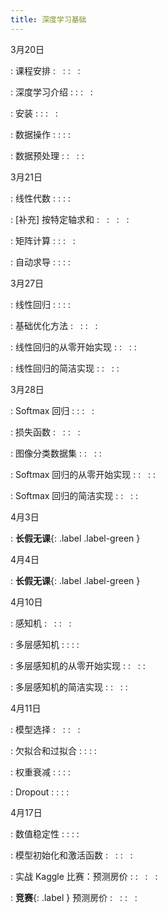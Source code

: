 ```yaml
---
title: 深度学习基础
---
```


3月20日

: 课程安排
  : &nbsp; 
  : [<span class="iconfont icon-KeynoteOutline"></span>](assets/pdfs/part-0_1.pdf)
  :  &nbsp; 
  : [<span style="font-size:130%"  class="iconfont icon-bilibili-fill"></span>](https://www.bilibili.com/video/BV1oX4y137bC)

: 深度学习介绍
  : [<span class="iconfont icon-xiaoshuo-copy"></span>](https://zh-v2.d2l.ai/chapter_introduction/index.html)
  : [<span class="iconfont icon-KeynoteOutline"></span>](assets/pdfs/part-0_2.pdf)
  :  &nbsp; 
  : [<span style="font-size:130%"  class="iconfont icon-bilibili-fill"></span>](https://www.bilibili.com/video/BV1J54y187f9)

: 安装
  : [<span class="iconfont icon-xiaoshuo-copy"></span>](https://zh-v2.d2l.ai/chapter_installation/index.html)
  : [<span class="iconfont icon-KeynoteOutline"></span>](assets/pdfs/part-0_3.pdf)
  :  &nbsp; 
  : [<span style="font-size:130%"  class="iconfont icon-bilibili-fill"></span>](https://www.bilibili.com/video/BV18p4y1h7Dr)

: 数据操作
  : [<span class="iconfont icon-xiaoshuo-copy"></span>](https://zh-v2.d2l.ai/chapter_preliminaries/ndarray.html)
  : [<span class="iconfont icon-KeynoteOutline"></span>](assets/pdfs/part-0_4.pdf)
  : [<span class="iconfont icon-jupyter"></span>](assets/notebooks/chapter_preliminaries/ndarray.slides.html)
  : [<span style="font-size:130%"  class="iconfont icon-bilibili-fill"></span>](https://www.bilibili.com/video/BV1CV411Y7i4)

: 数据预处理
  : [<span class="iconfont icon-xiaoshuo-copy"></span>](https://zh-v2.d2l.ai/chapter_preliminaries/pandas.html)
  : &nbsp; 
  : [<span class="iconfont icon-jupyter"></span>](assets/notebooks/chapter_preliminaries/pandas.slides.html)
  : [<span style="font-size:130%"  class="iconfont icon-bilibili-fill"></span>](https://www.bilibili.com/video/BV1CV411Y7i4?p=3)


3月21日

: 线性代数
  : [<span class="iconfont icon-xiaoshuo-copy"></span>](https://zh-v2.d2l.ai/chapter_preliminaries/linear-algebra.html)
  : [<span class="iconfont icon-KeynoteOutline"></span>](assets/pdfs/part-0_5.pdf)
  : [<span class="iconfont icon-jupyter"></span>](assets/notebooks/chapter_preliminaries/linear-algebra.slides.html)
  : [<span style="font-size:130%"  class="iconfont icon-bilibili-fill"></span>](https://www.bilibili.com/video/BV1eK4y1U7Qy)

: [补充] 按特定轴求和
  : &nbsp; 
  : &nbsp; 
  :  &nbsp; 
  : [<span style="font-size:130%"  class="iconfont icon-bilibili-fill"></span>](https://www.bilibili.com/video/BV1eK4y1U7Qy?p=3)

: 矩阵计算
  : [<span class="iconfont icon-xiaoshuo-copy"></span>](https://zh-v2.d2l.ai/chapter_preliminaries/calculus.html)
  : [<span class="iconfont icon-KeynoteOutline"></span>](assets/pdfs/part-0_6.pdf)
  :  &nbsp; 
  : [<span style="font-size:130%"  class="iconfont icon-bilibili-fill"></span>](https://www.bilibili.com/video/BV1eZ4y1w7PY)

: 自动求导
  : [<span class="iconfont icon-xiaoshuo-copy"></span>](https://zh-v2.d2l.ai/chapter_preliminaries/autograd.html)
  : [<span class="iconfont icon-KeynoteOutline"></span>](assets/pdfs/part-0_7.pdf)
  : [<span class="iconfont icon-jupyter"></span>](assets/notebooks/chapter_preliminaries/autograd.slides.html)
  : [<span style="font-size:130%"  class="iconfont icon-bilibili-fill"></span>](https://www.bilibili.com/video/BV1KA411N7Px)


3月27日

: 线性回归
  : [<span class="iconfont icon-xiaoshuo-copy"></span>](https://zh-v2.d2l.ai/chapter_linear-networks/linear-regression.html)
  : [<span class="iconfont icon-KeynoteOutline"></span>](assets/pdfs/part-0_8.pdf)
  : [<span class="iconfont icon-jupyter"></span>](assets/notebooks/chapter_linear-networks/linear-regression.slides.html)
  : [<span style="font-size:130%"  class="iconfont icon-bilibili-fill"></span>](https://www.bilibili.com/video/BV1PX4y1g7KC)

: 基础优化方法
  : &nbsp; 
  : [<span class="iconfont icon-KeynoteOutline"></span>](assets/pdfs/part-0_9.pdf)
  :  &nbsp; 
  : [<span style="font-size:130%"  class="iconfont icon-bilibili-fill"></span>](https://www.bilibili.com/video/BV1PX4y1g7KC?p=2)

: 线性回归的从零开始实现
  : [<span class="iconfont icon-xiaoshuo-copy"></span>](https://zh-v2.d2l.ai/chapter_linear-networks/linear-regression-scratch.html)
  : &nbsp; 
  : [<span class="iconfont icon-jupyter"></span>](assets/notebooks/chapter_linear-networks/linear-regression-scratch.slides.html)
  : [<span style="font-size:130%"  class="iconfont icon-bilibili-fill"></span>](https://www.bilibili.com/video/BV1PX4y1g7KC?p=3)

: 线性回归的简洁实现
  : [<span class="iconfont icon-xiaoshuo-copy"></span>](https://zh-v2.d2l.ai/chapter_linear-networks/linear-regression-concise.html)
  : &nbsp; 
  : [<span class="iconfont icon-jupyter"></span>](assets/notebooks/chapter_linear-networks/linear-regression-concise.slides.html)
  : [<span style="font-size:130%"  class="iconfont icon-bilibili-fill"></span>](https://www.bilibili.com/video/BV1PX4y1g7KC?p=4)


3月28日

: Softmax 回归
  : [<span class="iconfont icon-xiaoshuo-copy"></span>](https://zh-v2.d2l.ai/chapter_linear-networks/softmax-regression.html)
  : [<span class="iconfont icon-KeynoteOutline"></span>](assets/pdfs/part-0_10.pdf)
  :  &nbsp; 
  : [<span style="font-size:130%"  class="iconfont icon-bilibili-fill"></span>](https://www.bilibili.com/video/BV1K64y1Q7wu)

: 损失函数
  : &nbsp; 
  : [<span class="iconfont icon-KeynoteOutline"></span>](assets/pdfs/part-0_11.pdf)
  :  &nbsp; 
  : [<span style="font-size:130%"  class="iconfont icon-bilibili-fill"></span>](https://www.bilibili.com/video/BV1K64y1Q7wu?p=2)

: 图像分类数据集
  : [<span class="iconfont icon-xiaoshuo-copy"></span>](https://zh-v2.d2l.ai/chapter_linear-networks/image-classification-dataset.html)
  : &nbsp; 
  : [<span class="iconfont icon-jupyter"></span>](assets/notebooks/chapter_linear-networks/image-classification-dataset.slides.html)
  : [<span style="font-size:130%"  class="iconfont icon-bilibili-fill"></span>](https://www.bilibili.com/video/BV1K64y1Q7wu?p=3)

: Softmax 回归的从零开始实现
  : [<span class="iconfont icon-xiaoshuo-copy"></span>](https://zh-v2.d2l.ai/chapter_linear-networks/softmax-regression-scratch.html)
  : &nbsp; 
  : [<span class="iconfont icon-jupyter"></span>](assets/notebooks/chapter_linear-networks/softmax-regression-scratch.slides.html)
  : [<span style="font-size:130%"  class="iconfont icon-bilibili-fill"></span>](https://www.bilibili.com/video/BV1K64y1Q7wu?p=4)

: Softmax 回归的简洁实现
  : [<span class="iconfont icon-xiaoshuo-copy"></span>](https://zh-v2.d2l.ai/chapter_linear-networks/softmax-regression-concise.html)
  : &nbsp; 
  : [<span class="iconfont icon-jupyter"></span>](assets/notebooks/chapter_linear-networks/softmax-regression-concise.slides.html)
  : [<span style="font-size:130%"  class="iconfont icon-bilibili-fill"></span>](https://www.bilibili.com/video/BV1K64y1Q7wu?p=5)


4月3日

: **长假无课**{: .label .label-green }

4月4日

: **长假无课**{: .label .label-green }

4月10日

: 感知机
  : &nbsp; 
  : [<span class="iconfont icon-KeynoteOutline"></span>](assets/pdfs/part-0_12.pdf)
  :  &nbsp; 
  :  &nbsp; 

: 多层感知机
  : [<span class="iconfont icon-xiaoshuo-copy"></span>](https://zh-v2.d2l.ai/chapter_multilayer-perceptrons/mlp.html)
  : [<span class="iconfont icon-KeynoteOutline"></span>](assets/pdfs/part-0_13.pdf)
  : [<span class="iconfont icon-jupyter"></span>](assets/notebooks/chapter_multilayer-perceptrons/mlp.slides.html)
  :  &nbsp; 

: 多层感知机的从零开始实现
  : [<span class="iconfont icon-xiaoshuo-copy"></span>](https://zh-v2.d2l.ai/chapter_multilayer-perceptrons/mlp-scratch.html)
  : &nbsp; 
  : [<span class="iconfont icon-jupyter"></span>](assets/notebooks/chapter_multilayer-perceptrons/mlp-scratch.slides.html)
  :  &nbsp; 

: 多层感知机的简洁实现
  : [<span class="iconfont icon-xiaoshuo-copy"></span>](https://zh-v2.d2l.ai/chapter_multilayer-perceptrons/mlp-concise.html)
  : &nbsp; 
  : [<span class="iconfont icon-jupyter"></span>](assets/notebooks/chapter_multilayer-perceptrons/mlp-concise.slides.html)
  :  &nbsp; 


4月11日

: 模型选择
  : &nbsp; 
  : [<span class="iconfont icon-KeynoteOutline"></span>](assets/pdfs/part-0_14.pdf)
  :  &nbsp; 
  :  &nbsp; 

: 欠拟合和过拟合
  : [<span class="iconfont icon-xiaoshuo-copy"></span>](https://zh-v2.d2l.ai/chapter_multilayer-perceptrons/underfit-overfit.html)
  : [<span class="iconfont icon-KeynoteOutline"></span>](assets/pdfs/part-0_15.pdf)
  : [<span class="iconfont icon-jupyter"></span>](assets/notebooks/chapter_multilayer-perceptrons/underfit-overfit.slides.html)
  :  &nbsp; 

: 权重衰减
  : [<span class="iconfont icon-xiaoshuo-copy"></span>](https://zh-v2.d2l.ai/chapter_multilayer-perceptrons/weight-decay.html)
  : [<span class="iconfont icon-KeynoteOutline"></span>](assets/pdfs/part-0_16.pdf)
  : [<span class="iconfont icon-jupyter"></span>](assets/notebooks/chapter_multilayer-perceptrons/weight-decay.slides.html)
  :  &nbsp; 

: Dropout
  : [<span class="iconfont icon-xiaoshuo-copy"></span>](https://zh-v2.d2l.ai/chapter_multilayer-perceptrons/dropout.html)
  : [<span class="iconfont icon-KeynoteOutline"></span>](assets/pdfs/part-0_17.pdf)
  : [<span class="iconfont icon-jupyter"></span>](assets/notebooks/chapter_multilayer-perceptrons/dropout.slides.html)
  :  &nbsp; 


4月17日

: 数值稳定性
  : [<span class="iconfont icon-xiaoshuo-copy"></span>](https://zh-v2.d2l.ai/chapter_multilayer-perceptrons/numerical-stability-and-init.html)
  : [<span class="iconfont icon-KeynoteOutline"></span>](assets/pdfs/part-0_18.pdf)
  : [<span class="iconfont icon-jupyter"></span>](assets/notebooks/chapter_multilayer-perceptrons/numerical-stability-and-init.slides.html)
  :  &nbsp; 

: 模型初始化和激活函数
  : &nbsp; 
  : [<span class="iconfont icon-KeynoteOutline"></span>](assets/pdfs/part-0_19.pdf)
  :  &nbsp; 
  :  &nbsp; 

: 实战 Kaggle 比赛：预测房价
  : [<span class="iconfont icon-xiaoshuo-copy"></span>](https://zh-v2.d2l.ai/chapter_multilayer-perceptrons/kaggle-house-price.html)
  : &nbsp; 
  :  &nbsp; 
  :  &nbsp; 

: **竞赛**{: .label  } 预测房价
  : &nbsp; 
  : [<span class="iconfont icon-KeynoteOutline"></span>](assets/pdfs/part-0_20.pdf)
  :  &nbsp; 
  :  &nbsp; 

